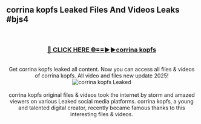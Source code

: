 ## corrina kopfs Leaked Files And Videos Leaks #bjs4
<br>
<div align="center">
<h3><a href="https://watchclip.my.id/corrina kopfs" rel="nofollow">🔴 CLICK HERE 🌐==►►corrina kopfs</a></h3>
<br>
Get corrina kopfs leaked all content. Now you can access all files & videos of corrina kopfs. All video and files new update 2025!
<br>
<a href="https://watchclip.my.id/corrina kopfs" rel="nofollow" data-target="animated-image.originalLink"><img src="https://i.ibb.co.com/WyWwxjT/player-gif2.gif" alt="corrina kopfs Leaked" style="max-width: 100%; display: inline-block;" data-target="animated-image.originalImage"></a>
<br><br>
corrina kopfs original files & videos took the internet by storm and amazed viewers on various Leaked social media platforms. corrina kopfs, a young and talented digital creator, recently became famous thanks to this interesting files & videos.
</div>
<br>
